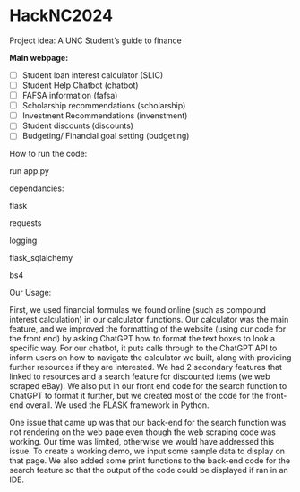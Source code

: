 # HackNC2024
Project idea: A UNC Student’s guide to finance 

**Main webpage:**

- [ ]  Student loan interest calculator (SLIC)
- [ ]  Student Help Chatbot (chatbot)
- [ ]  FAFSA information (fafsa)
- [ ]  Scholarship recommendations (scholarship)
- [ ]  Investment Recommendations (invenstment)
- [ ]  Student discounts (discounts)
- [ ]  Budgeting/ Financial goal setting (budgeting)

How to run the code:

run app.py 

dependancies:

flask

requests

logging

flask_sqlalchemy

bs4

Our Usage:

First, we used financial formulas we found online (such as compound interest calculation) in our calculator functions. Our calculator was the main feature, and we improved the formatting of the website (using our code for the front end) by asking ChatGPT how to format the text boxes to look a specific way. For our chatbot, it puts calls through to the ChatGPT API to inform users on how to navigate the calculator we built, along with providing further resources if they are interested. We had 2 secondary features that linked to resources and a search feature for discounted items (we web scraped eBay). We also put in our front end code for the search function to ChatGPT to format it further, but we created most of the code for the front-end overall. We used the FLASK framework in Python.

One issue that came up was that our back-end for the search function was not rendering on the web page even though the web scraping code was working. Our time was limited, otherwise we would have addressed this issue. To create a working demo, we input some sample data to display on that page. We also added some print functions to the back-end code for the search feature so that the output of the code could be displayed if ran in an IDE.
